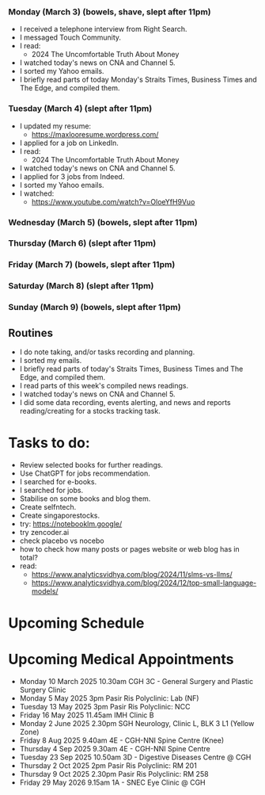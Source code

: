 ### Monday (March 3) (bowels, shave, slept after 11pm)
- I received a telephone interview from Right Search.
- I messaged Touch Community.
- I read:
    - 2024 The Uncomfortable Truth About Money
- I watched today's news on CNA and Channel 5.
- I sorted my Yahoo emails.
- I briefly read parts of today Monday's Straits Times, Business Times and The Edge, and compiled them.

### Tuesday (March 4) (slept after 11pm)
- I updated my resume:
    - https://maxlooresume.wordpress.com/
- I applied for a job on LinkedIn.
- I read:
    - 2024 The Uncomfortable Truth About Money
- I watched today's news on CNA and Channel 5.
- I applied for 3 jobs from Indeed.
- I sorted my Yahoo emails.
- I watched:
    - https://www.youtube.com/watch?v=OloeYfH9Vuo

### Wednesday (March 5) (bowels, slept after 11pm)


### Thursday (March 6) (slept after 11pm)


### Friday (March 7) (bowels, slept after 11pm)


### Saturday (March 8) (slept after 11pm)


### Sunday (March 9) (bowels, slept after 11pm)




## Routines
- I do note taking, and/or tasks recording and planning.
- I sorted my emails.
- I briefly read parts of today's Straits Times, Business Times and The Edge, and compiled them.
- I read parts of this week's compiled news readings.
- I watched today's news on CNA and Channel 5.
- I did some data recording, events alerting, and news and reports reading/creating for a stocks tracking task.

# Tasks to do:
- Review selected books for further readings.
- Use ChatGPT for jobs recommendation.
- I searched for e-books.
- I searched for jobs.
- Stabilise on some books and blog them.
- Create selfntech.
- Create singaporestocks.
- try: https://notebooklm.google/
- try zencoder.ai
- check placebo vs nocebo
- how to check how many posts or pages website or web blog has in total?
- read:
    - https://www.analyticsvidhya.com/blog/2024/11/slms-vs-llms/
    - https://www.analyticsvidhya.com/blog/2024/12/top-small-language-models/

# Upcoming Schedule

# Upcoming Medical Appointments
- Monday 10 March 2025 10.30am CGH 3C - General Surgery and Plastic Surgery Clinic
- Monday 5 May 2025 3pm Pasir Ris Polyclinic: Lab (NF)
- Tuesday 13 May 2025 3pm Pasir Ris Polyclinic: NCC
- Friday 16 May 2025 11.45am IMH Clinic B
- Monday 2 June 2025 2.30pm SGH Neurology, Clinic L, BLK 3 L1 (Yellow Zone)
- Friday 8 Aug 2025 9.40am 4E - CGH-NNI Spine Centre (Knee)
- Thursday 4 Sep 2025 9.30am 4E - CGH-NNI Spine Centre
- Tuesday 23 Sep 2025 10.50am 3D - Digestive Diseases Centre @ CGH
- Thursday 2 Oct 2025 2pm Pasir Ris Polyclinic: RM 201
- Thursday 9 Oct 2025 2.30pm Pasir Ris Polyclinic: RM 258
- Friday 29 May 2026 9.15am 1A - SNEC Eye Clinic @ CGH
